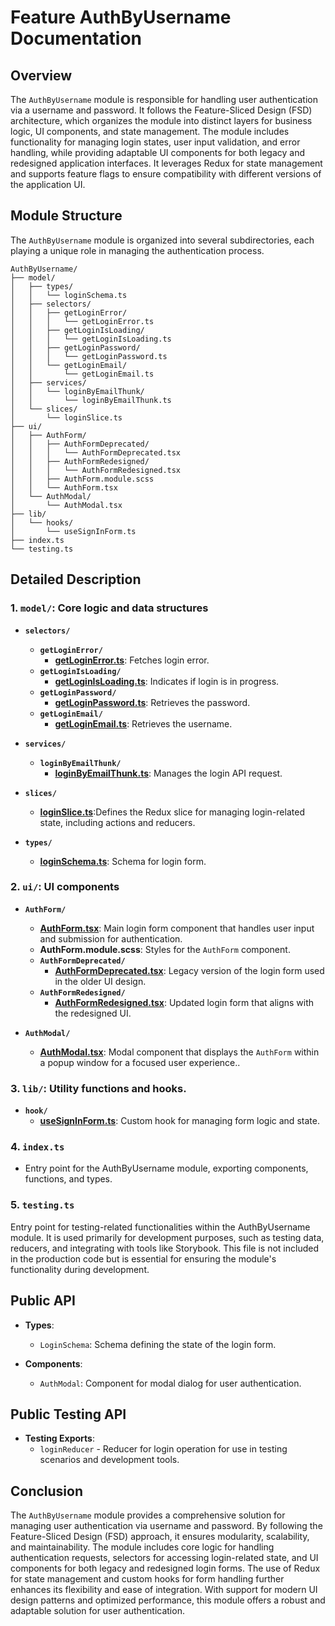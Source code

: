 # Feature AuthByUsername  Documentation

## Overview

The `AuthByUsername` module is responsible for handling user authentication via a username and password. It follows the Feature-Sliced Design (FSD) architecture, which organizes the module into distinct layers for business logic, UI components, and state management. The module includes functionality for managing login states, user input validation, and error handling, while providing adaptable UI components for both legacy and redesigned application interfaces. It leverages Redux for state management and supports feature flags to ensure compatibility with different versions of the application UI.

## Module Structure
The `AuthByUsername` module is organized into several subdirectories, each playing a unique role in managing the authentication process.
```text
AuthByUsername/
├── model/
│   ├── types/
│   │   └── loginSchema.ts
│   ├── selectors/
│   │   ├── getLoginError/
│   │   │   └── getLoginError.ts
│   │   ├── getLoginIsLoading/
│   │   │   └── getLoginIsLoading.ts
│   │   ├── getLoginPassword/
│   │   │   └── getLoginPassword.ts
│   │   └── getLoginEmail/
│   │       └── getLoginEmail.ts
│   ├── services/
│   │   └── loginByEmailThunk/
│   │       └── loginByEmailThunk.ts
│   └── slices/
│       └── loginSlice.ts
├── ui/
│   ├── AuthForm/
│   │   ├── AuthFormDeprecated/
│   │   │   └── AuthFormDeprecated.tsx
│   │   ├── AuthFormRedesigned/
│   │   │   └── AuthFormRedesigned.tsx
│   │   ├── AuthForm.module.scss
│   │   └── AuthForm.tsx
│   └── AuthModal/
│       └── AuthModal.tsx
├── lib/
│   └── hooks/
│       └── useSignInForm.ts
├── index.ts
└── testing.ts
```
## Detailed Description

### 1. `model/`: Core logic and data structures

- **`selectors/`**
  - **`getLoginError/`**
    - [**getLoginError.ts**](./model/selectors/getLoginError/README.md):  Fetches login error.
  - **`getLoginIsLoading/`**
    - [**getLoginIsLoading.ts**](./model/selectors/getLoginIsLoading/README.md):  Indicates if login is in progress.
  - **`getLoginPassword/`**
    - [**getLoginPassword.ts**](./model/selectors/getLoginPassword/README.md):   Retrieves the password.
  - **`getLoginEmail/`**
    - [**getLoginEmail.ts**](model/selectors/getLoginEmail/README.md):  Retrieves the username.
    
- **`services/`**
  - **`loginByEmailThunk/`**
    - [**loginByEmailThunk.ts**](model/services/loginByEmailThunk/README.md): Manages the login API request.

- **`slices/`**
  - [**loginSlice.ts**](model/slices/loginSlice/README.md):Defines the Redux slice for managing login-related state, including actions and reducers.

- **`types/`**
  - [**loginSchema.ts**](./model/types/loginSchema.ts): Schema for login form.

### 2. `ui/`: UI components

- **`AuthForm/`**
  - [**AuthForm.tsx**](ui/AuthForm/README.md): Main login form component that handles user input and submission for authentication.
  - **AuthForm.module.scss**: Styles for the `AuthForm` component.
  - **`AuthFormDeprecated/`**
    - [**AuthFormDeprecated.tsx**](ui/AuthForm/AuthFormDeprecated/README.md): Legacy version of the login form used in the older UI design.
  - **`AuthFormRedesigned/`**
    - [**AuthFormRedesigned.tsx**](ui/AuthForm/AuthFormRedesigned/README.md): Updated login form that aligns with the redesigned UI.

- **`AuthModal/`**
  - [**AuthModal.tsx**](ui/AuthModal/README.md): Modal component that displays the `AuthForm` within a popup window for a focused user experience..
  
### 3. `lib/`:  Utility functions and hooks.
- **`hook/`**
  - [**useSignInForm.ts**](lib/hooks/useSignInForm/README.md):  Custom hook for managing form logic and state.


### 4. `index.ts`
- Entry point for the AuthByUsername module, exporting components, functions, and types.

### 5. `testing.ts`

Entry point for testing-related functionalities within the AuthByUsername module. It is used primarily for development purposes, such as testing data, reducers, and integrating with tools like Storybook. This file is not included in the production code but is essential for ensuring the module's functionality during development.


## Public API

- **Types**:
    - `LoginSchema`: Schema defining the state of the login form.

- **Components**:
    - `AuthModal`: Component for modal dialog for user authentication.

## Public Testing API
- **Testing Exports**:
    - `loginReducer` - Reducer for login operation for use in testing scenarios and development tools.

## Conclusion
The `AuthByUsername` module provides a comprehensive solution for managing user authentication via username and password. By following the Feature-Sliced Design (FSD) approach, it ensures modularity, scalability, and maintainability. The module includes core logic for handling authentication requests, selectors for accessing login-related state, and UI components for both legacy and redesigned login forms. The use of Redux for state management and custom hooks for form handling further enhances its flexibility and ease of integration. With support for modern UI design patterns and optimized performance, this module offers a robust and adaptable solution for user authentication.
